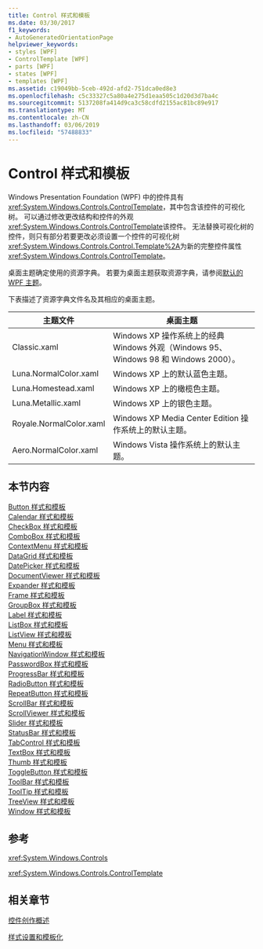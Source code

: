```yaml
---
title: Control 样式和模板
ms.date: 03/30/2017
f1_keywords:
- AutoGeneratedOrientationPage
helpviewer_keywords:
- styles [WPF]
- ControlTemplate [WPF]
- parts [WPF]
- states [WPF]
- templates [WPF]
ms.assetid: c19049bb-5ceb-492d-afd2-751dca0ed8e3
ms.openlocfilehash: c5c33327c5a80a4e275d1eaa505c1d20d3d7ba4c
ms.sourcegitcommit: 5137208fa414d9ca3c58cdfd2155ac81bc89e917
ms.translationtype: MT
ms.contentlocale: zh-CN
ms.lasthandoff: 03/06/2019
ms.locfileid: "57488833"
---
```

# <a name="control-styles-and-templates"></a>Control 样式和模板
Windows Presentation Foundation (WPF) 中的控件具有<xref:System.Windows.Controls.ControlTemplate>，其中包含该控件的可视化树。 可以通过修改更改结构和控件的外观<xref:System.Windows.Controls.ControlTemplate>该控件。 无法替换可视化树的控件，则只有部分若要更改必须设置一个控件的可视化树<xref:System.Windows.Controls.Control.Template%2A>为新的完整控件属性<xref:System.Windows.Controls.ControlTemplate>。  
  
 桌面主题确定使用的资源字典。 若要为桌面主题获取资源字典，请参阅[默认的 WPF 主题](https://go.microsoft.com/fwlink/?LinkID=158252)。  
  
 下表描述了资源字典文件名及其相应的桌面主题。  
  
|主题文件|桌面主题|  
|----------------|-------------------|  
|Classic.xaml|Windows XP 操作系统上的经典 Windows 外观（Windows 95、Windows 98 和 Windows 2000）。|  
|Luna.NormalColor.xaml|Windows XP 上的默认蓝色主题。|  
|Luna.Homestead.xaml|Windows XP 上的橄榄色主题。|  
|Luna.Metallic.xaml|Windows XP 上的银色主题。|  
|Royale.NormalColor.xaml|Windows XP Media Center Edition 操作系统上的默认主题。|  
|Aero.NormalColor.xaml|Windows Vista 操作系统上的默认主题。|  
  
## <a name="in-this-section"></a>本节内容  
 [Button 样式和模板](button-styles-and-templates.md)  
 [Calendar 样式和模板](calendar-styles-and-templates.md)  
 [CheckBox 样式和模板](checkbox-styles-and-templates.md)  
 [ComboBox 样式和模板](combobox-styles-and-templates.md)  
 [ContextMenu 样式和模板](contextmenu-styles-and-templates.md)  
 [DataGrid 样式和模板](datagrid-styles-and-templates.md)  
 [DatePicker 样式和模板](datepicker-styles-and-templates.md)  
 [DocumentViewer 样式和模板](documentviewer-styles-and-templates.md)  
 [Expander 样式和模板](expander-styles-and-templates.md)  
 [Frame 样式和模板](frame-styles-and-templates.md)  
 [GroupBox 样式和模板](groupbox-styles-and-templates.md)  
 [Label 样式和模板](label-styles-and-templates.md)  
 [ListBox 样式和模板](listbox-styles-and-templates.md)  
 [ListView 样式和模板](listview-styles-and-templates.md)  
 [Menu 样式和模板](menu-styles-and-templates.md)  
 [NavigationWindow 样式和模板](navigationwindow-styles-and-templates.md)  
 [PasswordBox 样式和模板](passwordbox-styles-and-templates.md)  
 [ProgressBar 样式和模板](progressbar-styles-and-templates.md)  
 [RadioButton 样式和模板](radiobutton-styles-and-templates.md)  
 [RepeatButton 样式和模板](repeatbutton-styles-and-templates.md)  
 [ScrollBar 样式和模板](scrollbar-styles-and-templates.md)  
 [ScrollViewer 样式和模板](scrollviewer-styles-and-templates.md)  
 [Slider 样式和模板](slider-styles-and-templates.md)  
 [StatusBar 样式和模板](statusbar-styles-and-templates.md)  
 [TabControl 样式和模板](tabcontrol-styles-and-templates.md)  
 [TextBox 样式和模板](textbox-styles-and-templates.md)  
 [Thumb 样式和模板](thumb-styles-and-templates.md)  
 [ToggleButton 样式和模板](togglebutton-styles-and-templates.md)  
 [ToolBar 样式和模板](toolbar-styles-and-templates.md)  
 [ToolTip 样式和模板](tooltip-styles-and-templates.md)  
 [TreeView 样式和模板](treeview-styles-and-templates.md)  
 [Window 样式和模板](window-styles-and-templates.md)  
  
## <a name="reference"></a>参考  
 <xref:System.Windows.Controls>  
  
 <xref:System.Windows.Controls.ControlTemplate>  
  
## <a name="related-sections"></a>相关章节  
 [控件创作概述](control-authoring-overview.md)  
  
 [样式设置和模板化](styling-and-templating.md)
